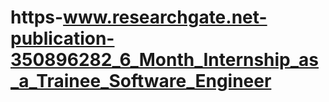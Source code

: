 # https-www.researchgate.net-publication-350896282_6_Month_Internship_as_a_Trainee_Software_Engineer